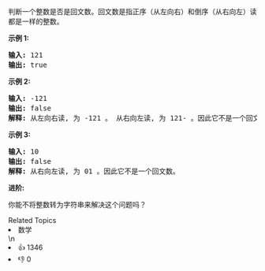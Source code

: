 <p>判断一个整数是否是回文数。回文数是指正序（从左向右）和倒序（从右向左）读都是一样的整数。</p>

<p><strong>示例 1:</strong></p>

<pre><strong>输入:</strong> 121
<strong>输出:</strong> true
</pre>

<p><strong>示例&nbsp;2:</strong></p>

<pre><strong>输入:</strong> -121
<strong>输出:</strong> false
<strong>解释:</strong> 从左向右读, 为 -121 。 从右向左读, 为 121- 。因此它不是一个回文数。
</pre>

<p><strong>示例 3:</strong></p>

<pre><strong>输入:</strong> 10
<strong>输出:</strong> false
<strong>解释:</strong> 从右向左读, 为 01 。因此它不是一个回文数。
</pre>

<p><strong>进阶:</strong></p>

<p>你能不将整数转为字符串来解决这个问题吗？</p>
<div><div>Related Topics</div><div><li>数学</li></div></div>\n<div><li>👍 1346</li><li>👎 0</li></div>